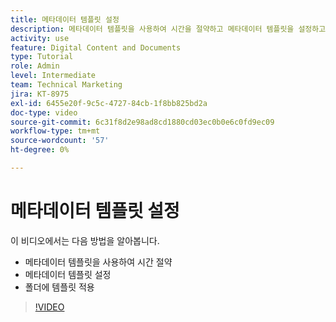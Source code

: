 ```yaml
---
title: 메타데이터 템플릿 설정
description: 메타데이터 템플릿을 사용하여 시간을 절약하고 메타데이터 템플릿을 설정하고 의 폴더에 템플릿을 적용하는 방법에 대해 알아봅니다. [!UICONTROL WORKFRONT DAM].
activity: use
feature: Digital Content and Documents
type: Tutorial
role: Admin
level: Intermediate
team: Technical Marketing
jira: KT-8975
exl-id: 6455e20f-9c5c-4727-84cb-1f8bb825bd2a
doc-type: video
source-git-commit: 6c31f8d2e98ad8cd1880cd03ec0b0e6c0fd9ec09
workflow-type: tm+mt
source-wordcount: '57'
ht-degree: 0%

---
```


# 메타데이터 템플릿 설정

이 비디오에서는 다음 방법을 알아봅니다.

* 메타데이터 템플릿을 사용하여 시간 절약
* 메타데이터 템플릿 설정
* 폴더에 템플릿 적용

>[!VIDEO](https://video.tv.adobe.com/v/335238/?quality=12&learn=on)
